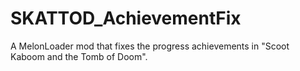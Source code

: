 # SKATTOD_AchievementFix
A MelonLoader mod that fixes the progress achievements in "Scoot Kaboom and the Tomb of Doom". 
